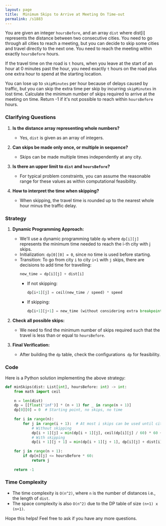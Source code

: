 ```yaml
---
layout: page
title:  Minimum Skips to Arrive at Meeting On Time-out
permalink: /s1883
---
```


You are given an integer `hoursBefore`, and an array `dist` where dist[i] represents the distance between two consecutive cities. You need to go through all cities to reach a meeting, but you can decide to skip some cities and travel directly to the next one. You need to reach the meeting within exactly `hoursBefore` hours.

If the travel time on the road is `t` hours, when you leave at the start of an hour at 0 minutes past the hour, you need exactly `t` hours on the road plus one extra hour to spend at the starting location. 

You can lose up to `skipMinutes` per hour because of delays caused by traffic, but you can skip the extra time per skip by incurring `skipMinutes` in lost time. Calculate the minimum number of skips required to arrive at the meeting on time. Return -1 if it's not possible to reach within `hoursBefore` hours.

### Clarifying Questions

1. **Is the distance array representing whole numbers?**
   - Yes, `dist` is given as an array of integers.

2. **Can skips be made only once, or multiple in sequence?**
   - Skips can be made multiple times independently at any city.

3. **Is there an upper limit to `dist` and `hoursBefore`?**
   - For typical problem constraints, you can assume the reasonable range for these values as within computational feasibility.

4. **How to interpret the time when skipping?**
   - When skipping, the travel time is rounded up to the nearest whole hour minus the traffic delay. 

### Strategy

1. **Dynamic Programming Approach:**
   - We'll use a dynamic programming table `dp` where `dp[i][j]` represents the minimum time needed to reach the i-th city with j skips.
   - Initialization: `dp[0][0] = 0`, since no time is used before starting.
   - Transition: To go from city `i` to city `i+1` with `j` skips, there are decisions to add time for travelling:
     ```python
     new_time = dp[i][j] + dist[i]
     ```
     - If not skipping:
       ```python
       dp[i+1][j] = ceil(new_time / speed) * speed
       ```
     - If skipping:
       ```python
       dp[i+1][j+1] = new_time (without considering extra breakpoint time)
       ```
2. **Check all possible skips:**
   - We need to find the minimum number of skips required such that the travel is less than or equal to `hoursBefore`.

3. **Final Verification:**
   - After building the `dp` table, check the configurations` dp` for feasibility.

### Code

Here is a Python solution implementing the above strategy:

```python
def minSkips(dist: List[int], hoursBefore: int) -> int:
    from math import ceil
    
    n = len(dist)
    dp = [[float('inf')] * (n + 1) for _ in range(n + 1)]
    dp[0][0] = 0  # Starting point, no skips, no time
    
    for i in range(n):
        for j in range(i + 1):  # At most i skips can be used until city i
            # Without skipping
            dp[i + 1][j] = min(dp[i + 1][j], ceil(dp[i][j] / 60) * 60 + dist[i])
            # With skipping
            dp[i + 1][j + 1] = min(dp[i + 1][j + 1], dp[i][j] + dist[i])
    
    for j in range(n + 1):
        if dp[n][j] <= hoursBefore * 60:
            return j
    
    return -1
```

### Time Complexity

- The time complexity is `O(n^2)`, where `n` is the number of distances i.e., the length of `dist`.
- The space complexity is also `O(n^2)` due to the DP table of size `(n+1) x (n+1)`.

Hope this helps! Feel free to ask if you have any more questions.